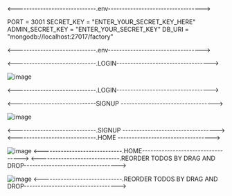 
<-----------------------------.env----------------------------------> 

PORT = 3001
SECRET_KEY = "ENTER_Y0UR_SECRET_KEY_HERE"
ADMIN_SECRET_KEY = "ENTER_Y0UR_SECRET_KEY"
DB_URI = "mongodb://localhost:27017/factory"

<-----------------------------.env----------------------------------> 

<-----------------------------.LOGIN----------------------------------> 

![image](https://user-images.githubusercontent.com/91760999/218554244-a62078de-ba87-47a0-8c1d-32eed7d6e340.png)

<-----------------------------.LOGIN----------------------------------> 


<-----------------------------SIGNUP ----------------------------------> 


![image](https://user-images.githubusercontent.com/91760999/218554335-2b9dbebb-19c2-4958-96cb-8ba577714908.png)

<-----------------------------.SIGNUP ----------------------------------> 
<-----------------------------.HOME ----------------------------------> 

![image](https://user-images.githubusercontent.com/91760999/218554461-5e019da1-6e9d-49fc-a647-d1f6c2046479.png)
<-----------------------------.HOME----------------------------------> 
<-----------------------------.REORDER TODOS BY DRAG AND DROP---------------------------------->  

![image](https://user-images.githubusercontent.com/91760999/218554572-652b056d-7f31-4d3a-8b65-f9471bdb65d4.png)
<-----------------------------.REORDER TODOS BY DRAG AND DROP----------------------------------> 
